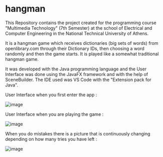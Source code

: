 # hangman
This Repository contains the project created for the programming course "Multimedia Technology" (7th Semester) at the school of Electrical and Computer Engineering in the National Technical University of Athens.

It is a hangman game which receives dictionaries (big sets of words) from openlibrary.com through their Dictionary IDs, then choosing a word randomly and then the game starts. It is played like a somewhat traditional hangman game.

It was developed with the Java programming language and the User Interface was done using the JavaFX framework and with the help of SceneBuilder. The IDE used was VS Code with the "Extension pack for Java".
      
User Interface when you first enter the app :
      
      
 ![image](https://user-images.githubusercontent.com/59118861/172231626-42257261-4178-4d1b-8b3e-40d878c4fa8a.png)

      
User Interface when you are playing the game :
      
      
![image](https://user-images.githubusercontent.com/59118861/172231787-5576442a-d528-4bee-8673-ca2845125e78.png)


When you do mistakes there is a picture that is continuously changing depending on how many tries you have left :


![image](https://user-images.githubusercontent.com/59118861/172232220-09d7460f-98df-42ff-8f72-a3055289ccfe.png)


